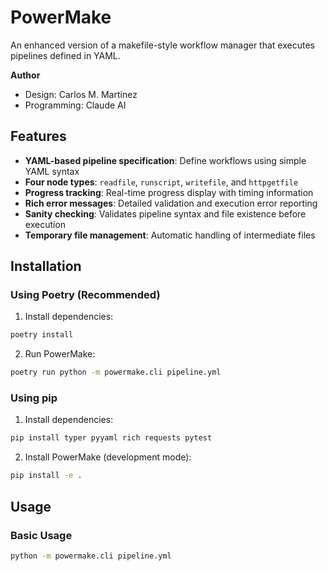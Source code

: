 # PowerMake

An enhanced version of a makefile-style workflow manager that executes pipelines defined in YAML.

**Author** 

  - Design: Carlos M. Martinez
  - Programming: Claude AI

## Features

  - **YAML-based pipeline specification**: Define workflows using simple YAML syntax
  - **Four node types**: `readfile`, `runscript`, `writefile`, and `httpgetfile`
  - **Progress tracking**: Real-time progress display with timing information
  - **Rich error messages**: Detailed validation and execution error reporting
  - **Sanity checking**: Validates pipeline syntax and file existence before execution
  - **Temporary file management**: Automatic handling of intermediate files

## Installation

### Using Poetry (Recommended)

1. Install dependencies:

```bash
poetry install
```

2. Run PowerMake:

```bash
poetry run python -m powermake.cli pipeline.yml
```

### Using pip

1. Install dependencies:
```bash
pip install typer pyyaml rich requests pytest
```

2. Install PowerMake (development mode):
```bash
pip install -e .
```

## Usage

### Basic Usage

```bash
python -m powermake.cli pipeline.yml
```
